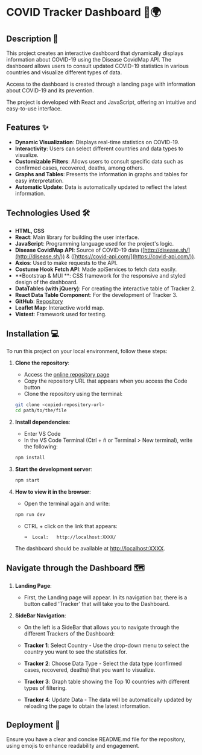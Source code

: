 # COVID Tracker Dashboard 🦠🌍

## Description 📄

This project creates an interactive dashboard that dynamically displays information about COVID-19 using the Disease CovidMap API. The dashboard allows users to consult updated COVID-19 statistics in various countries and visualize different types of data.

Access to the dashboard is created through a landing page with information about COVID-19 and its prevention.

The project is developed with React and JavaScript, offering an intuitive and easy-to-use interface.

## Features ✨

- **Dynamic Visualization**: Displays real-time statistics on COVID-19.
- **Interactivity**: Users can select different countries and data types to visualize.
- **Customizable Filters**: Allows users to consult specific data such as confirmed cases, recovered, deaths, among others.
- **Graphs and Tables**: Presents the information in graphs and tables for easy interpretation.
- **Automatic Update**: Data is automatically updated to reflect the latest information.

## Technologies Used 🛠️

- **HTML, CSS**
- **React**: Main library for building the user interface.
- **JavaScript**: Programming language used for the project's logic.
- **Disease CovidMap API**: Source of COVID-19 data ([http://disease.sh/](http://disease.sh/)) & ([https://covid-api.com/](https://covid-api.com/)).
- **Axios**: Used to make requests to the API.
- **Costume Hook Fetch API**: Made apiServices to fetch data easily.
- **Bootstrap & MUI **: CSS framework for the responsive and styled design of the dashboard.
- **DataTables (with jQuery)**: For creating the interactive table of Tracker 2.
- **React Data Table Component**: For the development of Tracker 3.
- **GitHub**: [Repository](https://github.com/Adi91108/Tracker_Co_19.git)
- **Leaflet Map**: Interactive world map.
- **Vistest**: Framework used for testing.

## Installation 💻

To run this project on your local environment, follow these steps:

1. **Clone the repository**:

   - Access the [online repository page](https://github.com/Adi91108)
   - Copy the repository URL that appears when you access the Code button
   - Clone the repository using the terminal:

   ```sh
   git clone <copied-repository-url>
   cd path/to/the/file
   ```

2. **Install dependencies**:

   - Enter VS Code
   - In the VS Code Terminal (Ctrl + ñ or Terminal > New terminal), write the following:

   ```sh
   npm install
   ```

3. **Start the development server**:

   ```sh
   npm start
   ```

4. **How to view it in the browser**:

   - Open the terminal again and write:

   ```sh
   npm run dev
   ```

   - CTRL + click on the link that appears:

     ```
     ➜  Local:   http://localhost:XXXX/
     ```

   The dashboard should be available at [http://localhost:XXXX](http://localhost:XXXX).

## Navigate through the Dashboard 🗺️

1. **Landing Page**:

   - First, the Landing page will appear. In its navigation bar, there is a button called 'Tracker' that will take you to the Dashboard.

2. **SideBar Navigation**:

   - On the left is a SideBar that allows you to navigate through the different Trackers of the Dashboard:

   - **Tracker 1**: Select Country - Use the drop-down menu to select the country you want to see the statistics for.
   - **Tracker 2**: Choose Data Type - Select the data type (confirmed cases, recovered, deaths) that you want to visualize.
   - **Tracker 3**: Graph table showing the Top 10 countries with different types of filtering.
   - **Tracker 4**: Update Data - The data will be automatically updated by reloading the page to obtain the latest information.

## Deployment 🚀

Ensure you have a clear and concise README.md file for the repository, using emojis to enhance readability and engagement.
